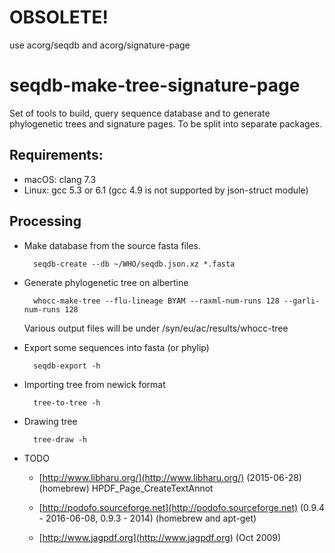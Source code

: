 # OBSOLETE!
use acorg/seqdb and acorg/signature-page

# seqdb-make-tree-signature-page
Set of tools to build, query sequence database and to generate phylogenetic trees and signature pages. To be split into separate packages.

## Requirements:

- macOS: clang 7.3
- Linux: gcc 5.3 or 6.1 (gcc 4.9 is not supported by json-struct module)

## Processing

- Make database from the source fasta files.

        seqdb-create --db ~/WHO/seqdb.json.xz *.fasta

- Generate phylogenetic tree on albertine

        whocc-make-tree --flu-lineage BYAM --raxml-num-runs 128 --garli-num-runs 128
  Various output files will be under /syn/eu/ac/results/whocc-tree


- Export some sequences into fasta (or phylip)

        seqdb-export -h

- Importing tree from newick format

        tree-to-tree -h

- Drawing tree

        tree-draw -h

- TODO

    + [http://www.libharu.org/](http://www.libharu.org/) (2015-06-28) (homebrew)
      HPDF\_Page\_CreateTextAnnot
    + [http://podofo.sourceforge.net](http://podofo.sourceforge.net) (0.9.4 - 2016-06-08, 0.9.3 - 2014)
      (homebrew and apt-get)

    + [http://www.jagpdf.org](http://www.jagpdf.org) (Oct 2009)
